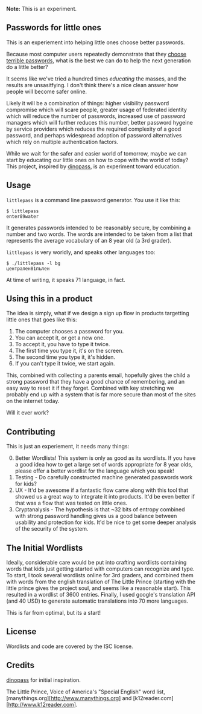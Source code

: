**Note:** This is an experiment.

## Passwords for little ones

This is an experiement into helping little ones choose better passwords.

Because most computer users repeatedly demonstrate that they
[choose terrible passwords][], what is the best we can do to help the next
generation do a little better?

It seems like we've tried a hundred times *educating* the masses, and
the results are unsasitfying.  I don't think there's a nice clean
answer how people will become safer online.

Likely it will be a combination of things: higher visibility password
compromise which will scare people, greater usage of federated
identity which will reduce the number of passwords, increased use of
password managers which will further reduces this number, better
password hygeine by service providers which reduces the required
complexity of a good password, and perhaps widespread adoption of
password alternatives which rely on multiple authentication factors.

While we wait for the safer and easier world of tomorrow, maybe we can
start by educating our little ones on how to cope with the world of today?
This project, inspired by [dinopass][], is an experiment toward education.

 [choose terrible passwords]: https://xato.net/passwords/more-top-worst-passwords/
 [dinopass]: http://http://www.dinopass.com/

## Usage

`littlepass` is a command line password generator.  You use it like this:

    $ littlepass
    enter89water

It generates passwords intended to be reasonably secure, by combining a number and
two words.  The words are intended to be taken from a list that represents the
average vocabulary of an 8 year old (a 3rd grader).

`littlepass` is very worldly, and speaks other languages too:

    $ ./littlepass -l bg
    централен81пълен

At time of writing, it speaks 71 language, in fact.

## Using this in a product

The idea is simply, what if we design a sign up flow in products targetting little
ones that goes like this:

1. The computer chooses a password for you.
2. You can accept it, or get a new one.
3. To accept it, you have to type it twice.
4. The first time you type it, it's on the screen.
5. The second time you type it, it's hidden.
6. If you can't type it twice, we start again.

This, combined with collecting a parents email, hopefully gives the child a
strong password that they have a good chance of remembering, and an easy
way to reset it if they forget.  Combined with key stretching we probably end
up with a system that is far more secure than most of the sites on the internet
today.

Will it ever work?

## Contributing

This is just an experiement, it needs many things:

0. Better Wordlists!  This system is only as good as its wordlists.  If you
   have a good idea how to get a large set of words appropriate for 8 year olds,
   please offer a better wordlist for the language which you speak!
1. Testing - Do carefully constructed machine generated passwords work for kids?
2. UX - It'd be awesome if a fantastic flow came along with this tool that showed
   us a great way to integrate it into products.  It'd be even better if that was
   a flow that was tested on little ones.
3. Cryptanalysis - The hypothesis is that ~32 bits of entropy combined with strong
   password handling gives us a good balance between usability and protection for
   kids.  It'd be nice to get some deeper analysis of the security of the system.

## The Initial Wordlists

Ideally, considerable care would be put into crafting wordlists containing words
that kids just getting started with computers can recognize and type.  To start,
I took several wordlists online for 3rd graders, and combined them with words from
the english translation of The Little Prince (starting with the little prince gives
the project soul, and seems like a reasonable start).  This resulted in a wordlist
of 3600 entries.  Finally, I used google's translation API (and 40 USD) to generate
automatic translations into 70 more languages.

This is far from optimal, but its a start!

## License

Wordlists and code are covered by the ISC license.

## Credits

[dinopass][] for initial inspiration.

The Little Prince, Voice of America's "Special English" word list,
[manythings.org][http://www.manythings.org] and
[k12reader.com][http://www.k12reader.com].